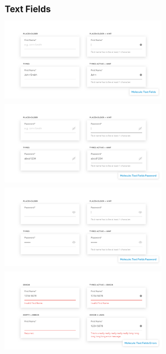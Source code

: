 # Text Fields

![](../.gitbook/assets/molecule-text-field-01.png)

![](../.gitbook/assets/molecule-text-field-02.png)

![](../.gitbook/assets/molecule-text-field-03.png)

![](../.gitbook/assets/molecule-text-field-04.png)

